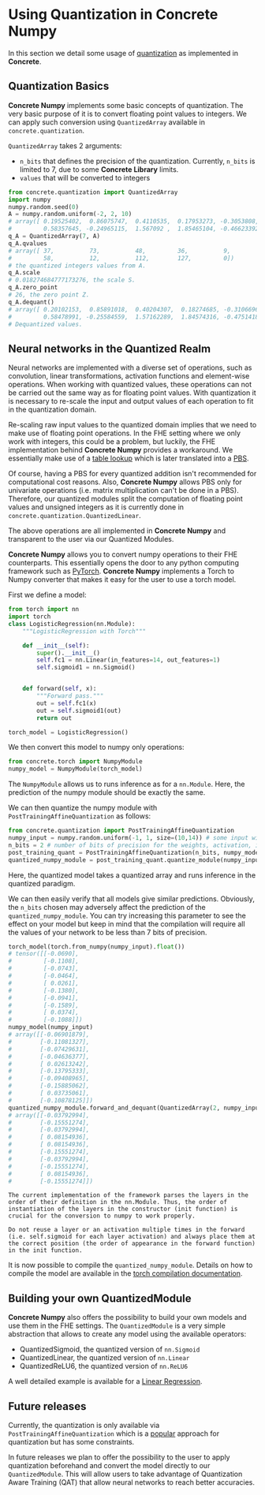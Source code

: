 # Using Quantization in **Concrete Numpy**

In this section we detail some usage of [quantization](../explanation/quantization.md) as implemented in **Concrete**.

## Quantization Basics

**Concrete Numpy** implements some basic concepts of quantization. The very basic purpose of it is to convert floating point values to integers. We can apply such conversion using `QuantizedArray` available in `concrete.quantization`.

`QuantizedArray` takes 2 arguments:
- `n_bits` that defines the precision of the quantization. Currently, `n_bits` is limited to 7, due to some **Concrete Library** limits.
- `values` that will be converted to integers

```python
from concrete.quantization import QuantizedArray
import numpy
numpy.random.seed(0)
A = numpy.random.uniform(-2, 2, 10)
# array([ 0.19525402,  0.86075747,  0.4110535,  0.17953273, -0.3053808,
#         0.58357645, -0.24965115,  1.567092 ,  1.85465104, -0.46623392])
q_A = QuantizedArray(7, A)
q_A.qvalues
# array([ 37,          73,          48,         36,          9,  
#         58,          12,          112,        127,         0])
# the quantized integers values from A.
q_A.scale
# 0.018274684777173276, the scale S.
q_A.zero_point 
# 26, the zero point Z.
q_A.dequant()
# array([ 0.20102153,  0.85891018,  0.40204307,  0.18274685, -0.31066964,
#         0.58478991, -0.25584559,  1.57162289,  1.84574316, -0.4751418 ])
# Dequantized values.
```

## Neural networks in the Quantized Realm

Neural networks are implemented with a diverse set of operations, such as convolution, linear transformations, activation functions and element-wise operations. When working with quantized values, these operations can not be carried out the same way as for floating point values. With quantization it is necessary to re-scale the input and output values of each operation to fit in the quantization domain. 

Re-scaling raw input values to the quantized domain implies that we need to make use of floating point operations. In the FHE setting where we only work with integers, this could be a problem, but luckily, the FHE implementation behind **Concrete Numpy** provides a workaround. We essentially make use of a [table lookup](../tutorial/table_lookup.md) which is later translated into a [PBS](https://whitepaper.zama.ai).

Of course, having a PBS for every quantized addition isn't recommended for computational cost reasons. Also, **Concrete Numpy** allows PBS only for univariate operations (i.e. matrix multiplication can't be done in a PBS). Therefore, our quantized modules split the computation of floating point values and unsigned integers as it is currently done in `concrete.quantization.QuantizedLinear`.


The above operations are all implemented in **Concrete Numpy** and transparent to the user via our Quantized Modules.

**Concrete Numpy** allows you to convert numpy operations to their FHE counterparts. This essentially opens the door to any python computing framework such as [PyTorch](https://pytorch.org/). **Concrete Numpy** implements a Torch to Numpy converter that makes it easy for the user to use a torch model.

First we define a model:

<!--pytest-codeblocks:cont-->
```python
from torch import nn
import torch
class LogisticRegression(nn.Module):
    """LogisticRegression with Torch"""

    def __init__(self):
        super().__init__()
        self.fc1 = nn.Linear(in_features=14, out_features=1)
        self.sigmoid1 = nn.Sigmoid()


    def forward(self, x):
        """Forward pass."""
        out = self.fc1(x)
        out = self.sigmoid1(out)
        return out

torch_model = LogisticRegression()
```

We then convert this model to numpy only operations:
<!--pytest-codeblocks:cont-->
```python
from concrete.torch import NumpyModule
numpy_model = NumpyModule(torch_model)
```

The `NumpyModule` allows us to runs inference as for a `nn.Module`. Here, the prediction of the numpy module should be exactly the same.

We can then quantize the numpy module with `PostTrainingAffineQuantization` as follows:

<!--pytest-codeblocks:cont-->
```python
from concrete.quantization import PostTrainingAffineQuantization
numpy_input = numpy.random.uniform(-1, 1, size=(10,14)) # some input with 14 features to calibrate the quantization
n_bits = 2 # number of bits of precision for the weights, activation, inputs and outputs.
post_training_quant = PostTrainingAffineQuantization(n_bits, numpy_model)
quantized_numpy_module = post_training_quant.quantize_module(numpy_input)
```

Here, the quantized model takes a quantized array and runs inference in the quantized paradigm.

We can then easily verify that all models give similar predictions. Obviously, the `n_bits` chosen may adversely affect the prediction of the `quantized_numpy_module`. You can try increasing this parameter to see the effect on your model but keep in mind that the compilation will require all the values of your network to be less than 7 bits of precision.

<!--pytest-codeblocks:cont-->
```python
torch_model(torch.from_numpy(numpy_input).float())
# tensor([[-0.0690],
#         [-0.1108],
#         [-0.0743],
#         [-0.0464],
#         [ 0.0261],
#         [-0.1380],
#         [-0.0941],
#         [-0.1589],
#         [ 0.0374],
#         [-0.1088]])
numpy_model(numpy_input)
# array([[-0.06901879],
#        [-0.11081327],
#        [-0.07429631],
#        [-0.04636377],
#        [ 0.02613242],
#        [-0.13795333],
#        [-0.09408965],
#        [-0.15885062],
#        [ 0.03735061],
#        [-0.10878125]])
quantized_numpy_module.forward_and_dequant(QuantizedArray(2, numpy_input))
# array([[-0.03792994],
#        [-0.15551274],
#        [-0.03792994],
#        [ 0.08154936],
#        [ 0.08154936],
#        [-0.15551274],
#        [-0.03792994],
#        [-0.15551274],
#        [ 0.08154936],
#        [-0.15551274]])
```

```{warning}
The current implementation of the framework parses the layers in the order of their definition in the nn.Module. Thus, the order of instantiation of the layers in the constructor (init function) is crucial for the conversion to numpy to work properly.
```

```{warning}
Do not reuse a layer or an activation multiple times in the forward (i.e. self.sigmoid for each layer activation) and always place them at the correct position (the order of appearance in the forward function) in the init function.
```

It is now possible to compile the `quantized_numpy_module`. Details on how to compile the model are available in the [torch compilation documentation](compiling_torch_model.md).
## Building your own QuantizedModule

**Concrete Numpy** also offers the possibility to build your own models and use them in the FHE settings. The `QuantizedModule` is a very simple abstraction that allows to create any model using the available operators:

- QuantizedSigmoid, the quantized version of `nn.Sigmoid`
- QuantizedLinear, the quantized version of `nn.Linear`
- QuantizedReLU6, the quantized version of `nn.ReLU6`


A well detailed example is available for a [Linear Regression](../advanced_examples/LinearRegression.ipynb).


## Future releases

Currently, the quantization is only available via `PostTrainingAffineQuantization` which is a [popular](https://arxiv.org/pdf/1712.05877.pdf) approach for quantization but has some constraints.

In future releases we plan to offer the possibility to the user to apply quantization beforehand and convert the model directly to our `QuantizedModule`. This will allow users to take advantage of Quantization Aware Training (QAT) that allow neural networks to reach better accuracies.

